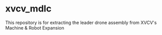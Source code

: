 # xvcv_mdlc

This repository is for extracting the leader drone assembly from XVCV's Machine & Robot Expansion
